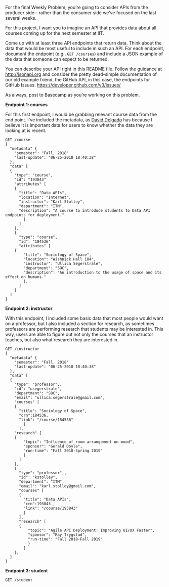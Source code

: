 For the final Weekly Problem, you’re going to consider APIs from the producer side—rather than the
consumer side we’ve focused on the last several weeks.

For this project, I want you to imagine an API that provides data about all courses coming up for
the next semester at IIT.

Come up with at least three API endpoints that return data. Think about the data that would be most
useful to include in such an API. For each endpoint, document the endpoint (e.g., `GET /courses`)
and include a JSON example of the data that someone can expect to be returned.

You can describe your API right in this README file. Follow the guidance at <http://jsonapi.org>
and consider the pretty dead-simple documentation of our old example friend, the GitHub API, in this
case, the endpoints for GitHub Issues: <https://developer.github.com/v3/issues/>

As always, post to Basecamp as you’re working on this problem.


**Endpoint 1: courses**

For this first endpoint, I would be grabbing relevant course data from the end point.
I've included the metadata, as [David Delgado](https://github.com/ddelgad5) has because
I believe it is important data for users to know whether the data they are looking at is recent.

```
GET /course
{
  "metadata" {
    "semester": "Fall, 2018"
    "last-update": "06-25-2018 18:40:38"
  },
  "data" [
  {
    "type": "course",
    "id": "193843"
    "attributes" [
    {
      "title": "Data APIs",
      "location": "Internet",
      "instructor": "Karl Stolley",
      "department": "ITM",
      "description": "A course to introduce students to Data API endpoints for deployment."
        }
      ]
    },
    {
      "type": "course",
      "id": "184536"
      "attributes" [
    {
        "title": "Sociology of Space",
        "location": "Wishnick Hall 184",
        "instructor": "Ullica Segerstrale",
        "department": "SOC",
        "description": "An introduction to the usage of space and its effect on humans."
        },
      ]
    }
  ]
}
```
**Endpoint 2: instructor**

With this endpoint, I included some basic data that most people would want on a professor,
but I also included a section for research, as sometimes professors are performing
research that students may be interested in. This way, users are able to figure out not only
the courses that an instructor teaches, but also what research they are interested in.

```
GET /instructor
{
  "metadata" {
    "semester": "Fall, 2018"
    "last-update": "06-25-2018 18:40:38"
  },
  "data" [
  {
    "type": "professor",,
    "id": "usegerstrale",
    "department": "SOC",
    "email": "ullica.segerstrale@gmail.com",
    "courses" [
    {
      "title": "Sociology of Space",
      "crn":184536,
      "link": "/course/184536"
        }
      ],
    "research" [
    {
        "topic": "Influence of room arrangement on mood",
        "sponsor": "Gerald Doyle",
        "run-time": "Fall 2018-Spring 2019"
        }
      ]
    },
    {
      "type": "professor",,
      "id": "kstolley",
      "department": "ITM",
      "email": "karl.stolley@gmail.com",
      "courses" [
      {
        "title": "Data APIs",
        "crn":193843 ,
        "link": "/course/193843"
        }
      ],
      "research" [
      {
          "topic": "Agile API Deployment: Improving UI/UX Faster",
          "sponsor": "Ray Trygstad",
          "run-time": "Fall 2018-Fall 2019"
          }
        ]
    },
  ]
}
```

**Endpoint 3: student**

```
GET /student


```

